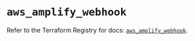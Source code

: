 # `aws_amplify_webhook`

Refer to the Terraform Registry for docs: [`aws_amplify_webhook`](https://registry.terraform.io/providers/hashicorp/aws/5.61.0/docs/resources/amplify_webhook).
